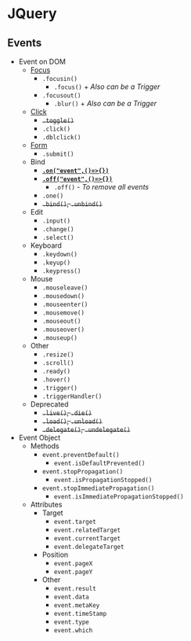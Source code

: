 # JQuery
## Events
- Event on DOM
    - [Focus](jq-focus.html)
        - `.focusin()`
            - `.focus()` + _Also can be a Trigger_
        - `.focusout()`
            - `.blur()` + _Also can be a Trigger_
    - [Click](jq-click.html)
        - ~~`.toggle()`~~
        - `.click()`
        - `.dblclick()`
    - [Form](jq-form.html)
        - `.submit()`
    - Bind
        - [**`.on("event",()=>{})`**](jq-bind-on.html)
        - [**`.off("event",()=>{})`**](jq-bind-off.html)
            - `.off()` - _To remove all events_
        - `.one()`
        - ~~`.bind()`, `.unbind()`~~
    - Edit
        - `.input()`
        - `.change()`
        - `.select()`
    - Keyboard
        - `.keydown()`
        - `.keyup()`
        - `.keypress()`
    - Mouse
        - `.mouseleave()`
        - `.mousedown()`
        - `.mouseenter()`
        - `.mousemove()`
        - `.mouseout()`
        - `.mouseover()`
        - `.mouseup()`
    - Other
        - `.resize()`
        - `.scroll()`
        - `.ready()`
        - `.hover()`
        - `.trigger()`
        - `.triggerHandler()`
    - Deprecated
        - ~~`.live()`, `.die()`~~
        - ~~`.load()`, `.unload()`~~
        - ~~`.delegate()`, `.undelegate()`~~
- Event Object
    - Methods
        - `event.preventDefault()`
            - `event.isDefaultPrevented()`
        - `event.stopPropagation()`
            - `event.isPropagationStopped()`
        - `event.stopImmediatePropagation()`
            - `event.isImmediatePropagationStopped()`
    - Attributes
        - Target
            - `event.target`
            - `event.relatedTarget`
            - `event.currentTarget`
            - `event.delegateTarget`
        - Position
            - `event.pageX`
            - `event.pageY`
        - Other
            - `event.result`
            - `event.data`
            - `event.metaKey`
            - `event.timeStamp`
            - `event.type`
            - `event.which`